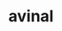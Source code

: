 ---
title: avinal
github: https://github.com/avinal
mode: dark
transition: 1s
score: 65.6
archetype:
- Minimalistic
---